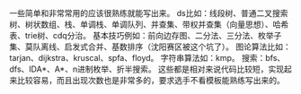 一些简单和非常常用的应该很熟练就能写出来。
ds比如：线段树、普通二叉搜索树、树状数组、栈、单调栈、单调队列、并查集、带权并查集（向量思想）、哈希表、trie树、cdq分治。
基本技巧例如：前向边存图、二分法、三分法、枚举子集、莫队离线、启发式合并、基数排序（沈阳赛区被这个坑了）。
图论算法比如：tarjan、dijkstra、kruscal、spfa、floyd。
字符串算法如：kmp。
搜索：bfs、dfs、IDA*、A*、n进制枚举、折半搜索。
这些都是相对来说代码比较短，实现起来比较容易，而且出现次数也是非常多的，要求选手不看模板能熟练写出来的。